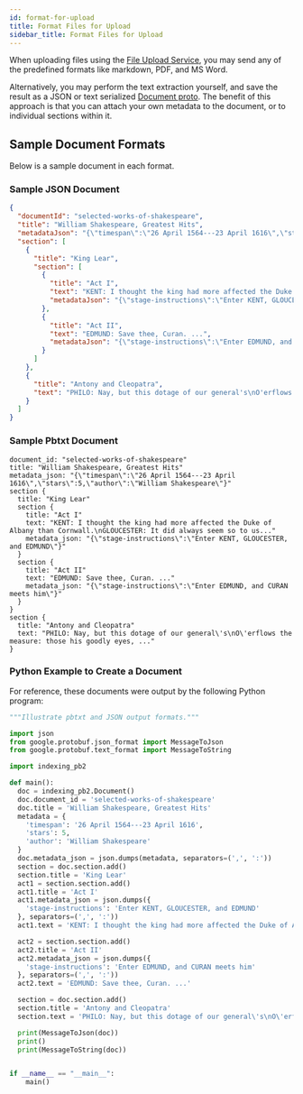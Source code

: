 ```yaml
---
id: format-for-upload
title: Format Files for Upload
sidebar_title: Format Files for Upload
---
```


When uploading files using the [File Upload Service](/docs/api-reference/indexing-apis/file-upload/file-upload), you may
send any of the predefined formats like markdown, PDF, and MS Word.

Alternatively, you may perform the text extraction yourself, and save the result
as a JSON or text serialized [Document proto](/docs/api-reference/indexing-apis/indexing#document). The benefit
of this approach is that you can attach your own metadata to the document, or
to individual sections within it.

## Sample Document Formats

Below is a sample document in each format.

### Sample JSON Document

```json
{
  "documentId": "selected-works-of-shakespeare",
  "title": "William Shakespeare, Greatest Hits",
  "metadataJson": "{\"timespan\":\"26 April 1564---23 April 1616\",\"stars\":5,\"author\":\"William Shakespeare\"}",
  "section": [
    {
      "title": "King Lear",
      "section": [
        {
          "title": "Act I",
          "text": "KENT: I thought the king had more affected the Duke of Albany than Cornwall.\nGLOUCESTER: It did always seem so to us...",
          "metadataJson": "{\"stage-instructions\":\"Enter KENT, GLOUCESTER, and EDMUND\"}"
        },
        {
          "title": "Act II",
          "text": "EDMUND: Save thee, Curan. ...",
          "metadataJson": "{\"stage-instructions\":\"Enter EDMUND, and CURAN meets him\"}"
        }
      ]
    },
    {
      "title": "Antony and Cleopatra",
      "text": "PHILO: Nay, but this dotage of our general's\nO'erflows the measure: those his goodly eyes, ..."
    }
  ]
}
```
### Sample Pbtxt Document

```
document_id: "selected-works-of-shakespeare"
title: "William Shakespeare, Greatest Hits"
metadata_json: "{\"timespan\":\"26 April 1564---23 April 1616\",\"stars\":5,\"author\":\"William Shakespeare\"}"
section {
  title: "King Lear"
  section {
    title: "Act I"
    text: "KENT: I thought the king had more affected the Duke of Albany than Cornwall.\nGLOUCESTER: It did always seem so to us..."
    metadata_json: "{\"stage-instructions\":\"Enter KENT, GLOUCESTER, and EDMUND\"}"
  }
  section {
    title: "Act II"
    text: "EDMUND: Save thee, Curan. ..."
    metadata_json: "{\"stage-instructions\":\"Enter EDMUND, and CURAN meets him\"}"
  }
}
section {
  title: "Antony and Cleopatra"
  text: "PHILO: Nay, but this dotage of our general\'s\nO\'erflows the measure: those his goodly eyes, ..."
}
```

### Python Example to Create a Document

For reference, these documents were output by the following Python program:

```py
"""Illustrate pbtxt and JSON output formats."""

import json
from google.protobuf.json_format import MessageToJson
from google.protobuf.text_format import MessageToString

import indexing_pb2

def main():
  doc = indexing_pb2.Document()
  doc.document_id = 'selected-works-of-shakespeare'
  doc.title = 'William Shakespeare, Greatest Hits'
  metadata = {
    'timespan': '26 April 1564---23 April 1616',
    'stars': 5,
    'author': 'William Shakespeare'
  }
  doc.metadata_json = json.dumps(metadata, separators=(',', ':'))
  section = doc.section.add()
  section.title = 'King Lear'
  act1 = section.section.add()
  act1.title = 'Act I'
  act1.metadata_json = json.dumps({
    'stage-instructions': 'Enter KENT, GLOUCESTER, and EDMUND'
  }, separators=(',', ':'))
  act1.text = 'KENT: I thought the king had more affected the Duke of Albany than Cornwall.\nGLOUCESTER: It did always seem so to us...'

  act2 = section.section.add()
  act2.title = 'Act II'
  act2.metadata_json = json.dumps({
    'stage-instructions': 'Enter EDMUND, and CURAN meets him'
  }, separators=(',', ':'))
  act2.text = 'EDMUND: Save thee, Curan. ...'

  section = doc.section.add()
  section.title = 'Antony and Cleopatra'
  section.text = 'PHILO: Nay, but this dotage of our general\'s\nO\'erflows the measure: those his goodly eyes, ...'

  print(MessageToJson(doc))
  print()
  print(MessageToString(doc))


if __name__ == "__main__":
    main()

```
